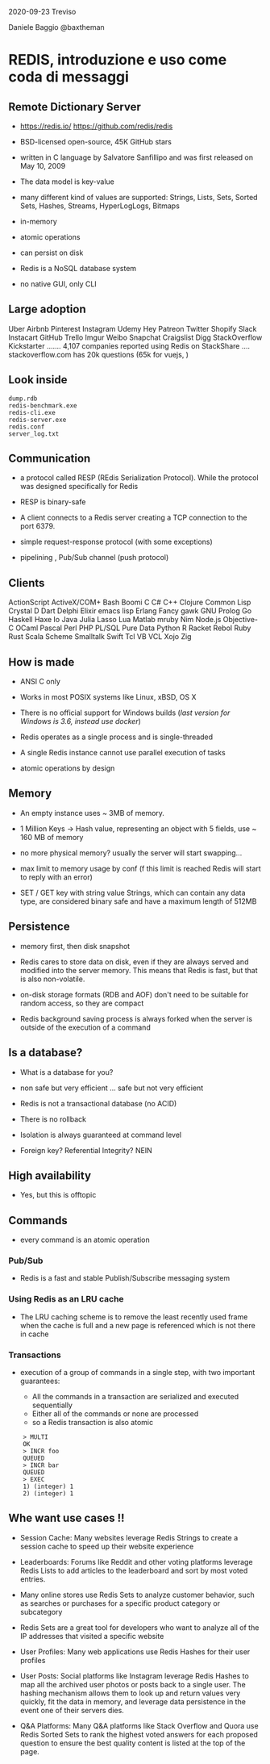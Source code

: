 2020-09-23
Treviso

Daniele Baggio
@baxtheman




# REDIS, introduzione e uso come coda di messaggi

## Remote Dictionary Server

- https://redis.io/   https://github.com/redis/redis

- BSD-licensed open-source, 45K GitHub stars 

- written in C language by Salvatore Sanfillipo and was first released on May 10, 2009

- The data model is key-value

- many different kind of values are supported: Strings, Lists, Sets, Sorted Sets, Hashes, Streams, HyperLogLogs, Bitmaps

- in-memory

- atomic operations

- can persist on disk

- Redis is a NoSQL database system

- no native GUI, only CLI



## Large adoption

Uber Airbnb Pinterest Instagram Udemy Hey Patreon
Twitter Shopify Slack Instacart GitHub Trello Imgur
Weibo Snapchat Craigslist Digg StackOverflow Kickstarter
.......
4,107 companies reported using Redis on StackShare
....
stackoverflow.com has 20k questions (65k for vuejs, )


## Look inside

    dump.rdb
    redis-benchmark.exe
    redis-cli.exe
    redis-server.exe
    redis.conf
    server_log.txt






## Communication

- a protocol called RESP (REdis Serialization Protocol). While the protocol was designed specifically for Redis

- RESP is binary-safe 

- A client connects to a Redis server creating a TCP connection to the port 6379.

- simple request-response protocol (with some exceptions)

- pipelining , Pub/Sub channel (push protocol)




## Clients

ActionScript ActiveX/COM+ Bash Boomi 
C C# C++ 
Clojure Common Lisp Crystal D Dart Delphi Elixir emacs lisp Erlang Fancy gawk GNU Prolog Go Haskell Haxe Io 
Java 
Julia Lasso Lua Matlab mruby Nim 
Node.js 
Objective-C OCaml Pascal Perl PHP PL/SQL Pure Data 
Python 
R Racket Rebol Ruby Rust Scala Scheme Smalltalk Swift Tcl VB VCL Xojo Zig



## How is made

- ANSI C only

- Works in most POSIX systems like Linux, xBSD, OS X

- There is no official support for Windows builds (_last version for Windows is 3.6, instead use docker_)

- Redis operates as a single process and is single-threaded

- A single Redis instance cannot use parallel execution of tasks

- atomic operations by design




## Memory

- An empty instance uses ~ 3MB of memory.

- 1 Million Keys -> Hash value, representing an object with 5 fields, use ~ 160 MB of memory

- no more physical memory? usually the server will start swapping...

- max limit to memory usage by conf (f this limit is reached Redis will start to reply with an error)

- SET / GET key with string value
Strings, which can contain any data type, are considered binary safe and have a maximum length of 512MB





## Persistence

- memory first, then disk snapshot

- Redis cares to store data on disk, even if they are always served and modified into the server memory. This means that Redis is fast, but that is also non-volatile.

- on-disk storage formats (RDB and AOF) don't need to be suitable for random access, so they are compact

- Redis background saving process is always forked when the server is outside of the execution of a command




## Is a database?

- What is a database for you?

- non safe but very efficient ... safe but not very efficient

- Redis is not a transactional database (no ACID)

- There is no rollback

- Isolation is always guaranteed at command level

- Foreign key? Referential Integrity? NEIN




## High availability

- Yes, but this is offtopic



## Commands

- every command is an atomic operation









### Pub/Sub


- Redis is a fast and stable Publish/Subscribe messaging system

### Using Redis as an LRU cache

- The LRU caching scheme is to remove the least recently used frame when the cache is full and a new page is referenced which is not there in cache



### Transactions

- execution of a group of commands in a single step, with two important guarantees:

	- All the commands in a transaction are serialized and executed sequentially
	- Either all of the commands or none are processed
	- so a Redis transaction is also atomic

```
	> MULTI
	OK
	> INCR foo
	QUEUED
	> INCR bar
	QUEUED
	> EXEC
	1) (integer) 1
	2) (integer) 1
```


## Whe want use cases !!

- Session Cache: Many websites leverage Redis Strings to create a session cache to speed up their website experience 

- Leaderboards: Forums like Reddit and other voting platforms leverage Redis Lists to add articles to the leaderboard and sort by most voted entries.

- Many online stores use Redis Sets to analyze customer behavior, such as searches or purchases for a specific product category or subcategory

- Redis Sets are a great tool for developers who want to analyze all of the IP addresses that visited a specific website


- User Profiles: Many web applications use Redis Hashes for their user profiles

- User Posts: Social platforms like Instagram leverage Redis Hashes to map all the archived user photos or posts back to a single user. The hashing mechanism allows them to look up and return values very quickly, fit the data in memory, and leverage data persistence in the event one of their servers dies.

- Q&A Platforms: Many Q&A platforms like Stack Overflow and Quora use Redis Sorted Sets to rank the highest voted answers for each proposed question to ensure the best quality content is listed at the top of the page.